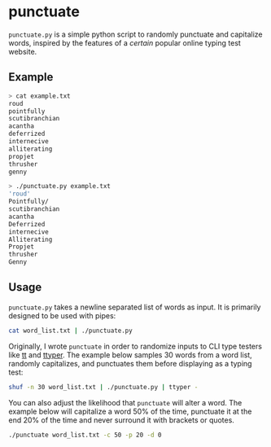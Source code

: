 # punctuate

`punctuate.py` is a simple python script to randomly punctuate and capitalize words, inspired by the features of a *certain* popular online typing test website.

## Example

```bash
> cat example.txt
roud
pointfully
scutibranchian
acantha
deferrized
internecive
alliterating
propjet
thrusher
genny
```
```bash
> ./punctuate.py example.txt
'roud'
Pointfully/
scutibranchian
acantha
Deferrized
internecive
Alliterating
Propjet
thrusher
Genny
```

## Usage

`punctuate.py` takes a newline separated list of words as input. It is primarily designed to be used with pipes:

```bash
cat word_list.txt | ./punctuate.py
```

Originally, I wrote `punctuate` in order to randomize inputs to CLI type testers like [tt](https://github.com/lemnos/tt) and [ttyper](https://github.com/max-niederman/ttyper). The example below samples 30 words from a word list, randomly capitalizes, and punctuates them before displaying as a typing test:

```bash
shuf -n 30 word_list.txt | ./punctuate.py | ttyper -
```

You can also adjust the likelihood that `punctuate` will alter a word. The example below will capitalize a word 50% of the time, punctuate it at the end 20% of the time and never surround it with brackets or quotes.

```bash
./punctuate word_list.txt -c 50 -p 20 -d 0
```
